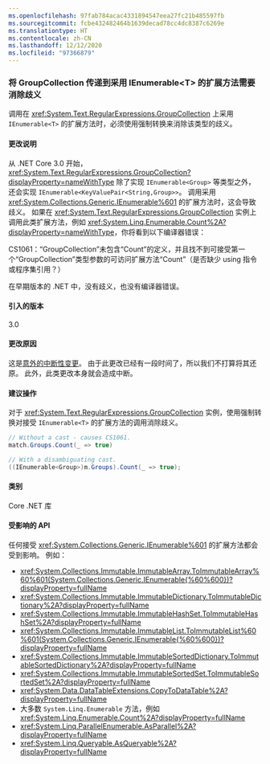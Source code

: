 ```yaml
---
ms.openlocfilehash: 97fab784acac4331894547eea27fc21b485597fb
ms.sourcegitcommit: fcbe432482464b1639decad78cc4dc8387c6269e
ms.translationtype: HT
ms.contentlocale: zh-CN
ms.lasthandoff: 12/12/2020
ms.locfileid: "97366879"
---
```

### <a name="passing-groupcollection-to-extension-methods-taking-ienumerablet-requires-disambiguation"></a>将 GroupCollection 传递到采用 IEnumerable\<T> 的扩展方法需要消除歧义

调用在 <xref:System.Text.RegularExpressions.GroupCollection> 上采用 `IEnumerable<T>` 的扩展方法时，必须使用强制转换来消除该类型的歧义。

#### <a name="change-description"></a>更改说明

从 .NET Core 3.0 开始，<xref:System.Text.RegularExpressions.GroupCollection?displayProperty=nameWithType> 除了实现 `IEnumerable<Group>` 等类型之外，还会实现 `IEnumerable<KeyValuePair<String,Group>>`。 调用采用 <xref:System.Collections.Generic.IEnumerable%601> 的扩展方法时，这会导致歧义。 如果在 <xref:System.Text.RegularExpressions.GroupCollection> 实例上调用此类扩展方法，例如 <xref:System.Linq.Enumerable.Count%2A?displayProperty=nameWithType>，你将看到以下编译器错误：

CS1061：“GroupCollection”未包含“Count”的定义，并且找不到可接受第一个“GroupCollection”类型参数的可访问扩展方法“Count”（是否缺少 using 指令或程序集引用？）

在早期版本的 .NET 中，没有歧义，也没有编译器错误。

#### <a name="version-introduced"></a>引入的版本

3.0

#### <a name="reason-for-change"></a>更改原因

这是[意外的中断性变更](https://github.com/dotnet/corefx/pull/30077)。 由于此更改已经有一段时间了，所以我们不打算将其还原。 此外，此类更改本身就会造成中断。

#### <a name="recommended-action"></a>建议操作

对于 <xref:System.Text.RegularExpressions.GroupCollection> 实例，使用强制转换对接受 `IEnumerable<T>` 的扩展方法的调用消除歧义。

```csharp
// Without a cast - causes CS1061.
match.Groups.Count(_ => true)

// With a disambiguating cast.
((IEnumerable<Group>)m.Groups).Count(_ => true);
```

#### <a name="category"></a>类别

Core .NET 库

#### <a name="affected-apis"></a>受影响的 API

任何接受 <xref:System.Collections.Generic.IEnumerable%601> 的扩展方法都会受到影响。 例如：

- <xref:System.Collections.Immutable.ImmutableArray.ToImmutableArray%60%601(System.Collections.Generic.IEnumerable{%60%600})?displayProperty=fullName>
- <xref:System.Collections.Immutable.ImmutableDictionary.ToImmutableDictionary%2A?displayProperty=fullName>
- <xref:System.Collections.Immutable.ImmutableHashSet.ToImmutableHashSet%2A?displayProperty=fullName>
- <xref:System.Collections.Immutable.ImmutableList.ToImmutableList%60%601(System.Collections.Generic.IEnumerable{%60%600})?displayProperty=fullName>
- <xref:System.Collections.Immutable.ImmutableSortedDictionary.ToImmutableSortedDictionary%2A?displayProperty=fullName>
- <xref:System.Collections.Immutable.ImmutableSortedSet.ToImmutableSortedSet%2A?displayProperty=fullName>
- <xref:System.Data.DataTableExtensions.CopyToDataTable%2A?displayProperty=fullName>
- 大多数 `System.Linq.Enumerable` 方法，例如 <xref:System.Linq.Enumerable.Count%2A?displayProperty=fullName>
- <xref:System.Linq.ParallelEnumerable.AsParallel%2A?displayProperty=fullName>
- <xref:System.Linq.Queryable.AsQueryable%2A?displayProperty=fullName>

<!--

#### Affected APIs

- ``M:System.Collections.Immutable.ImmutableArray.ToImmutableArray``1(System.Collections.Generic.IEnumerable{``0})``
- `Overload:System.Collections.Immutable.ImmutableDictionary.ToImmutableDictionary`
- `Overload:System.Collections.Immutable.ImmutableHashSet.ToImmutableHashSet`
- ``M:System.Collections.Immutable.ImmutableList.ToImmutableList``1(System.Collections.Generic.IEnumerable{``0})``
- `Overload:System.Collections.Immutable.ImmutableSortedDictionary.ToImmutableSortedDictionary`
- `Overload:System.Collections.Immutable.ImmutableSortedSet.ToImmutableSortedSet`
- `Overload:System.Data.DataTableExtensions.CopyToDataTable`
- `Overload:System.Linq.Enumerable.Count`
- `Overload:System.Linq.ParallelEnumerable.AsParallel`
- `Overload:System.Linq.Queryable.AsQueryable`

-->
